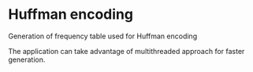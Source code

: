 # Huffman encoding 
Generation of frequency table used for Huffman encoding

The application can take advantage of multithreaded approach for faster generation.

